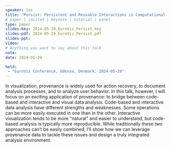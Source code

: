```yaml
---
speaker: lex
title: "Persist: Persistent and Reusable Interactions in Computational Notebooks"
# paper | invited | keynote | tutorial | panel
type: paper
slides-key: 2024-05-29_EuroVis_Persist.key
slides-pdf: 2024-05-29_EuroVis_Persist.pdf
slides-ppt: 
video:
# Anything you want to say about this talk
note:
date: 2024-05-29

held:
 - "EuroVis Conference, Odense, Denmark, 2024-05-29"
---
```

In visualization, provenance is widely used for action recovery, to document analysis processes, and to analyze user behavior. In this talk, however, I will focus on an exciting application of provenance: to bridge between code-based and interactive and visual data analysis. Code-based and interactive data analysis have different strengths and weaknesses. Some operations can be more easily executed in one than in the other. Interactive visualization tends to be more “natural” and easier to understand, but code-based analysis is typically more reproducible. While traditionally these two approaches can’t be easily combined, I’ll show how we can leverage provenance data to tackle these issues and design a truly integrated analysis environment. 